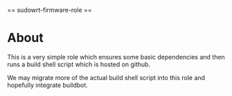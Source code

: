 == sudowrt-firmware-role ==

# About

This is a very simple role which ensures some basic dependencies and then
runs a build shell script which is hosted on github.

We may migrate more of the actual build shell script into this role and
hopefully integrate buildbot.


